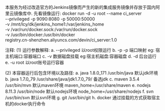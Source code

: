 
本服务为经过改造官方的Jenkins镜像而产生的新的集成服务镜像并存放于国内阿里云镜像库中.
先看镜像运行:
docker run -d -u root --name ci_server \
 --privileged -p 9090:8080 -p 50000:50000 \
 -v /mnt/lcy/dk/jenkins_home1:/var/jenkins_home \
 -v /var/run/docker.sock:/var/run/docker.sock \
 -v /usr/bin/docker:/usr/bin/docker \
 registry.cn-shenzhen.aliyuncs.com/devin/ci_server:1.0
 
 注释:
 (1) 运行参数解释:
     a. --privileged  以root权限运行
     b. -p -p 端口映射    eg:  宿主机端口:容器端口
     c. -v 数据磁盘挂载  eg:宿主机磁盘:容器磁盘
     d. -d 后台运行
     e. -u root 以root账号运行容器
     
 
 (2) 本容器运行后包含环境以及路径:
     a. java 1.8.0_171  /usr/bin/java   默认jdk环境
     b. java 1.7.0_79    /usr/share/java/jdk1.7.0_79/      备选jdk
     c. maven 3.5.4    /usr/bin/mvn    默认maven环境    maven_home=/usr/share/maven
     e. nodejs 8.11.3  /usr/bin/node   默认nodejs环境    node_home=/usr/share/nodejs
     f. svn /usr/bin/svn                        默认svn环境 
     g. git /usr/bin/git
     h. docker  通过挂载的方式获取宿主机的docker执行命令
